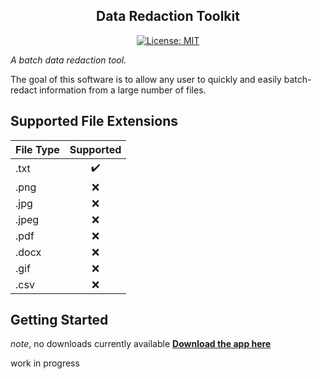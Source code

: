 <h2 align="center">Data Redaction Toolkit</h2>

<p align="center">
<a href="https://opensource.org/licenses/MIT"><img alt="License: MIT" src="https://img.shields.io/badge/License-MIT-yellow.svg"></a>
</p>

*A batch data redaction tool.*

The goal of this software is to allow any user to quickly and easily batch-redact information from a large number of files.

## Supported File Extensions
| File Type | Supported |
|-----------|:---------:|
| .txt      |     ✔️     |
| .png      |     ❌     |
| .jpg      |     ❌     |
| .jpeg     |     ❌     |
| .pdf      |     ❌     |
| .docx     |     ❌     |
| .gif      |     ❌     |
| .csv      |     ❌     |

## Getting Started
*note*, no downloads currently available
**[Download the app here](about:blank)**

work in progress
